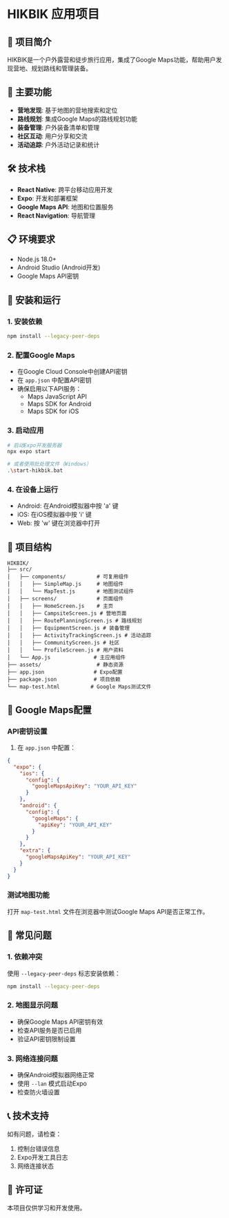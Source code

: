 # HIKBIK 应用项目

## 📱 项目简介
HIKBIK是一个户外露营和徒步旅行应用，集成了Google Maps功能，帮助用户发现营地、规划路线和管理装备。

## 🚀 主要功能
- **营地发现**: 基于地图的营地搜索和定位
- **路线规划**: 集成Google Maps的路线规划功能
- **装备管理**: 户外装备清单和管理
- **社区互动**: 用户分享和交流
- **活动追踪**: 户外活动记录和统计

## 🛠️ 技术栈
- **React Native**: 跨平台移动应用开发
- **Expo**: 开发和部署框架
- **Google Maps API**: 地图和位置服务
- **React Navigation**: 导航管理

## 📋 环境要求
- Node.js 18.0+
- Android Studio (Android开发)
- Google Maps API密钥

## 🔧 安装和运行

### 1. 安装依赖
```bash
npm install --legacy-peer-deps
```

### 2. 配置Google Maps
- 在Google Cloud Console中创建API密钥
- 在 `app.json` 中配置API密钥
- 确保启用以下API服务：
  - Maps JavaScript API
  - Maps SDK for Android
  - Maps SDK for iOS

### 3. 启动应用
```bash
# 启动Expo开发服务器
npx expo start

# 或者使用批处理文件（Windows）
.\start-hikbik.bat
```

### 4. 在设备上运行
- Android: 在Android模拟器中按 'a' 键
- iOS: 在iOS模拟器中按 'i' 键
- Web: 按 'w' 键在浏览器中打开

## 📁 项目结构
```
HIKBIK/
├── src/
│   ├── components/          # 可复用组件
│   │   ├── SimpleMap.js     # 地图组件
│   │   └── MapTest.js       # 地图测试组件
│   ├── screens/             # 页面组件
│   │   ├── HomeScreen.js    # 主页
│   │   ├── CampsiteScreen.js # 营地页面
│   │   ├── RoutePlanningScreen.js # 路线规划
│   │   ├── EquipmentScreen.js # 装备管理
│   │   ├── ActivityTrackingScreen.js # 活动追踪
│   │   ├── CommunityScreen.js # 社区
│   │   └── ProfileScreen.js # 用户资料
│   └── App.js              # 主应用组件
├── assets/                  # 静态资源
├── app.json                # Expo配置
├── package.json            # 项目依赖
└── map-test.html          # Google Maps测试文件
```

## 🔑 Google Maps配置

### API密钥设置
1. 在 `app.json` 中配置：
```json
{
  "expo": {
    "ios": {
      "config": {
        "googleMapsApiKey": "YOUR_API_KEY"
      }
    },
    "android": {
      "config": {
        "googleMaps": {
          "apiKey": "YOUR_API_KEY"
        }
      }
    },
    "extra": {
      "googleMapsApiKey": "YOUR_API_KEY"
    }
  }
}
```

### 测试地图功能
打开 `map-test.html` 文件在浏览器中测试Google Maps API是否正常工作。

## 🐛 常见问题

### 1. 依赖冲突
使用 `--legacy-peer-deps` 标志安装依赖：
```bash
npm install --legacy-peer-deps
```

### 2. 地图显示问题
- 确保Google Maps API密钥有效
- 检查API服务是否已启用
- 验证API密钥限制设置

### 3. 网络连接问题
- 确保Android模拟器网络正常
- 使用 `--lan` 模式启动Expo
- 检查防火墙设置

## 📞 技术支持
如有问题，请检查：
1. 控制台错误信息
2. Expo开发工具日志
3. 网络连接状态

## 📄 许可证
本项目仅供学习和开发使用。
